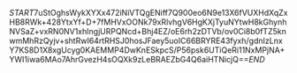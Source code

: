 $START$7uStOghsWykXYXx472iNiVTQgENiff7Q900eo6N9e13X6fVUXHdXqZxHB8RWk+428YtxYf+D+7fMHVxOONk79xRlvhgV6HgKXjTyuNYtwH8kGhynhNVSaZ+vxRN0NV1xhIngjURPQNcd+Bhj4EZ/oE6rh2zDTVb/ov0Ci8b0fTZ5knwmMhRzQyjv+shtRwI64rtRHSJ0hosJFaey5uoIC66BRYRE43fyxh/gdnIzLnxY7KS8D1X8xgUcyg0KAEMMP4DwKnESkpcS/P56psk6UTiQeRi11NxMPjNA+YWI1iwa6MAo7AhrGvezH4sOQXk9zLeBRAEZbG4Q6aiHTNicjQ==$END$